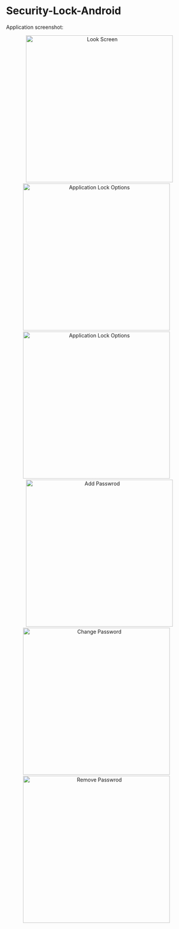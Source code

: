 Security-Lock-Android
=====================


Application screenshot:
<center>
&nbsp;&nbsp;&nbsp;
<img alt="Look Screen" src="https://github.com/ManolescuSebastian/Security-Lock-Android/blob/master/screenshot/lock_screen.png" height="400px" />&nbsp;&nbsp;&nbsp;
<img alt="Application Lock Options" src="https://github.com/ManolescuSebastian/Security-Lock-Android/blob/master/screenshot/security_lock_options_menu.png" height="400px" />&nbsp;&nbsp;&nbsp;
<img alt="Application Lock Options" src="https://github.com/ManolescuSebastian/Security-Lock-Android/blob/master/screenshot/security_lock_account_list.png" height="400px" />&nbsp;&nbsp;&nbsp;

</center>

<!-- Application Password Options: ADD Password / CHANGE Password / REMOVE Password -->

<center>
&nbsp;&nbsp;&nbsp;
<img alt="Add Passwrod" src="https://github.com/ManolescuSebastian/Security-Lock-Android/blob/master/screenshot/security_lock_add_password.png" height="400px" />&nbsp;&nbsp;&nbsp;
<img alt="Change Password" src="https://github.com/ManolescuSebastian/Security-Lock-Android/blob/master/screenshot/security_lock_change_password.png" height="400px" />&nbsp;&nbsp;&nbsp;
<img alt="Remove Passwrod" src="https://github.com/ManolescuSebastian/Security-Lock-Android/blob/master/screenshot/security_lock_remove_password.png" height="400px" />&nbsp;&nbsp;&nbsp;

</center>

